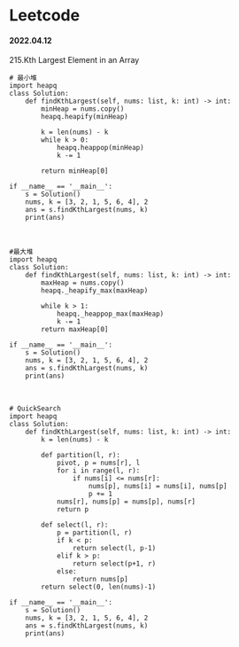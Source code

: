 # Leetcode

#### 2022.04.12

215.Kth Largest Element in an Array

    # 最小堆
    import heapq
    class Solution:
        def findKthLargest(self, nums: list, k: int) -> int:
            minHeap = nums.copy()
            heapq.heapify(minHeap)
    
            k = len(nums) - k
            while k > 0:
                heapq.heappop(minHeap)
                k -= 1
    
            return minHeap[0]
    
    if __name__ == '__main__':
        s = Solution()
        nums, k = [3, 2, 1, 5, 6, 4], 2
        ans = s.findKthLargest(nums, k)
        print(ans)
<br>

    #最大堆
    import heapq
    class Solution:
        def findKthLargest(self, nums: list, k: int) -> int:
            maxHeap = nums.copy()
            heapq._heapify_max(maxHeap)
        
            while k > 1:
                heapq._heappop_max(maxHeap)
                k -= 1
            return maxHeap[0]
        
    if __name__ == '__main__':
        s = Solution()
        nums, k = [3, 2, 1, 5, 6, 4], 2
        ans = s.findKthLargest(nums, k)
        print(ans)
<br>

    # QuickSearch
    import heapq
    class Solution:
        def findKthLargest(self, nums: list, k: int) -> int:
            k = len(nums) - k
    
            def partition(l, r):
                pivot, p = nums[r], l
                for i in range(l, r):
                    if nums[i] <= nums[r]:
                        nums[p], nums[i] = nums[i], nums[p]
                        p += 1
                nums[r], nums[p] = nums[p], nums[r]
                return p
    
            def select(l, r):
                p = partition(l, r)
                if k < p:
                    return select(l, p-1)
                elif k > p:
                    return select(p+1, r)
                else:
                    return nums[p]
            return select(0, len(nums)-1)
    
    if __name__ == '__main__':
        s = Solution()
        nums, k = [3, 2, 1, 5, 6, 4], 2
        ans = s.findKthLargest(nums, k)
        print(ans)